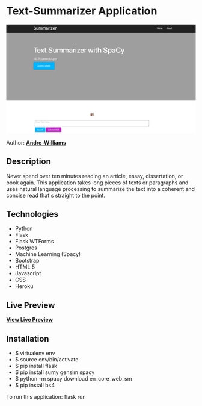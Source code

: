 # Text-Summarizer Application 

![Text Summarizer Site](https://github.com/Andre-Williams22/Text-Summarizer/blob/master/static/img/screen.png)


Author: **[Andre-Williams](https://www.linkedin.com/in/andrewilliams22/)**

## Description
Never spend over ten minutes reading an article, essay, dissertation, or book again. This application takes long pieces of texts or paragraphs and uses natural language processing to summarize the text into a coherent and concise read that's straight to the point. 

## Technologies 
- Python
- Flask 
- Flask WTForms
- Postgres 
- Machine Learning (Spacy)
- Bootstrap 
- HTML 5
- Javascript
- CSS
- Heroku

## Live Preview

**[View Live Preview](https://text-summaryzer.herokuapp.com/)**


## Installation
* $ virtualenv env 
* $ source env/bin/activate
* $ pip install flask  
* $ pip install sumy gensim spacy 
* $ python -m spacy download en_core_web_sm
* $ pip install bs4

To run this application: flask run
